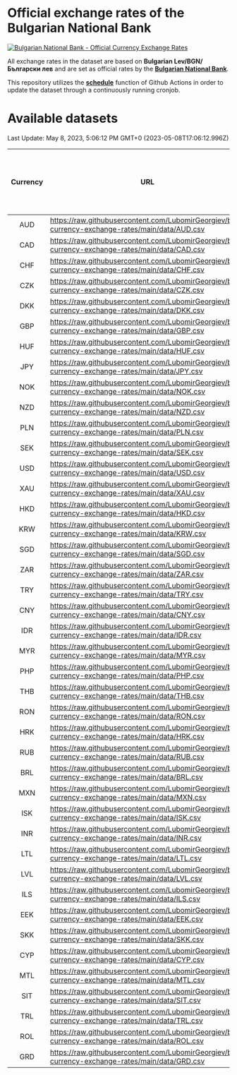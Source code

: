 # Official exchange rates of the Bulgarian National Bank

[![Bulgarian National Bank - Official Currency Exchange Rates](https://github.com/LubomirGeorgiev/bnb-currency-exchange-rates/actions/workflows/update-rates.yml/badge.svg?branch=main)](https://github.com/LubomirGeorgiev/bnb-currency-exchange-rates/actions/workflows/update-rates.yml)

All exchange rates in the dataset are based on **Bulgarian Lev/BGN/Български лев** and are set as official rates by the [**Bulgarian National Bank**](https://www.bnb.bg/Statistics/StExternalSector/StExchangeRates/StERForeignCurrencies/index.htm?toLang=_EN).

This repository utilizes the [**schedule**](https://docs.github.com/en/actions/reference/events-that-trigger-workflows) function of Github Actions in order to update the dataset through a continuously running cronjob.

# Available datasets

<!-- START LINKS (DO NOT EVER FU*ING DELETE THIS COMMENT FOR THE LOVE OF YOUR LIFE!!! IF YOU ARE CURIOS HOW IT WORKS, YOU CAN HAVE A LOOK AT ./src/updateReadme.ts) -->

Last Update: May 8, 2023, 5:06:12 PM GMT+0 (2023-05-08T17:06:12.996Z)

| Currency | URL                                                                                             | Number of records | Number of missing days that were filled in |
| :------: | ----------------------------------------------------------------------------------------------- | :---------------: | :----------------------------------------: |
|   AUD    | https://raw.githubusercontent.com/LubomirGeorgiev/bnb-currency-exchange-rates/main/data/AUD.csv |       8488        |                    2624                    |
|   CAD    | https://raw.githubusercontent.com/LubomirGeorgiev/bnb-currency-exchange-rates/main/data/CAD.csv |       8488        |                    2624                    |
|   CHF    | https://raw.githubusercontent.com/LubomirGeorgiev/bnb-currency-exchange-rates/main/data/CHF.csv |       8488        |                    2624                    |
|   CZK    | https://raw.githubusercontent.com/LubomirGeorgiev/bnb-currency-exchange-rates/main/data/CZK.csv |       8488        |                    2624                    |
|   DKK    | https://raw.githubusercontent.com/LubomirGeorgiev/bnb-currency-exchange-rates/main/data/DKK.csv |       8488        |                    2624                    |
|   GBP    | https://raw.githubusercontent.com/LubomirGeorgiev/bnb-currency-exchange-rates/main/data/GBP.csv |       8488        |                    2624                    |
|   HUF    | https://raw.githubusercontent.com/LubomirGeorgiev/bnb-currency-exchange-rates/main/data/HUF.csv |       8488        |                    2624                    |
|   JPY    | https://raw.githubusercontent.com/LubomirGeorgiev/bnb-currency-exchange-rates/main/data/JPY.csv |       8488        |                    2624                    |
|   NOK    | https://raw.githubusercontent.com/LubomirGeorgiev/bnb-currency-exchange-rates/main/data/NOK.csv |       8488        |                    2624                    |
|   NZD    | https://raw.githubusercontent.com/LubomirGeorgiev/bnb-currency-exchange-rates/main/data/NZD.csv |       8488        |                    2624                    |
|   PLN    | https://raw.githubusercontent.com/LubomirGeorgiev/bnb-currency-exchange-rates/main/data/PLN.csv |       8488        |                    2624                    |
|   SEK    | https://raw.githubusercontent.com/LubomirGeorgiev/bnb-currency-exchange-rates/main/data/SEK.csv |       8488        |                    2624                    |
|   USD    | https://raw.githubusercontent.com/LubomirGeorgiev/bnb-currency-exchange-rates/main/data/USD.csv |       8488        |                    2624                    |
|   XAU    | https://raw.githubusercontent.com/LubomirGeorgiev/bnb-currency-exchange-rates/main/data/XAU.csv |       8488        |                    2626                    |
|   HKD    | https://raw.githubusercontent.com/LubomirGeorgiev/bnb-currency-exchange-rates/main/data/HKD.csv |       8188        |                    2535                    |
|   KRW    | https://raw.githubusercontent.com/LubomirGeorgiev/bnb-currency-exchange-rates/main/data/KRW.csv |       8188        |                    2535                    |
|   SGD    | https://raw.githubusercontent.com/LubomirGeorgiev/bnb-currency-exchange-rates/main/data/SGD.csv |       8188        |                    2535                    |
|   ZAR    | https://raw.githubusercontent.com/LubomirGeorgiev/bnb-currency-exchange-rates/main/data/ZAR.csv |       8188        |                    2535                    |
|   TRY    | https://raw.githubusercontent.com/LubomirGeorgiev/bnb-currency-exchange-rates/main/data/TRY.csv |       6675        |                    2070                    |
|   CNY    | https://raw.githubusercontent.com/LubomirGeorgiev/bnb-currency-exchange-rates/main/data/CNY.csv |       6555        |                    2034                    |
|   IDR    | https://raw.githubusercontent.com/LubomirGeorgiev/bnb-currency-exchange-rates/main/data/IDR.csv |       6555        |                    2034                    |
|   MYR    | https://raw.githubusercontent.com/LubomirGeorgiev/bnb-currency-exchange-rates/main/data/MYR.csv |       6555        |                    2034                    |
|   PHP    | https://raw.githubusercontent.com/LubomirGeorgiev/bnb-currency-exchange-rates/main/data/PHP.csv |       6555        |                    2034                    |
|   THB    | https://raw.githubusercontent.com/LubomirGeorgiev/bnb-currency-exchange-rates/main/data/THB.csv |       6555        |                    2034                    |
|   RON    | https://raw.githubusercontent.com/LubomirGeorgiev/bnb-currency-exchange-rates/main/data/RON.csv |       6496        |                    2016                    |
|   HRK    | https://raw.githubusercontent.com/LubomirGeorgiev/bnb-currency-exchange-rates/main/data/HRK.csv |       6429        |                    1993                    |
|   RUB    | https://raw.githubusercontent.com/LubomirGeorgiev/bnb-currency-exchange-rates/main/data/RUB.csv |       6127        |                    1898                    |
|   BRL    | https://raw.githubusercontent.com/LubomirGeorgiev/bnb-currency-exchange-rates/main/data/BRL.csv |       5583        |                    1735                    |
|   MXN    | https://raw.githubusercontent.com/LubomirGeorgiev/bnb-currency-exchange-rates/main/data/MXN.csv |       5583        |                    1735                    |
|   ISK    | https://raw.githubusercontent.com/LubomirGeorgiev/bnb-currency-exchange-rates/main/data/ISK.csv |       5486        |                    1700                    |
|   INR    | https://raw.githubusercontent.com/LubomirGeorgiev/bnb-currency-exchange-rates/main/data/INR.csv |       5216        |                    1621                    |
|   LTL    | https://raw.githubusercontent.com/LubomirGeorgiev/bnb-currency-exchange-rates/main/data/LTL.csv |       5150        |                    1579                    |
|   LVL    | https://raw.githubusercontent.com/LubomirGeorgiev/bnb-currency-exchange-rates/main/data/LVL.csv |       4787        |                    1467                    |
|   ILS    | https://raw.githubusercontent.com/LubomirGeorgiev/bnb-currency-exchange-rates/main/data/ILS.csv |       4490        |                    1400                    |
|   EEK    | https://raw.githubusercontent.com/LubomirGeorgiev/bnb-currency-exchange-rates/main/data/EEK.csv |       3995        |                    1221                    |
|   SKK    | https://raw.githubusercontent.com/LubomirGeorgiev/bnb-currency-exchange-rates/main/data/SKK.csv |       2967        |                    909                     |
|   CYP    | https://raw.githubusercontent.com/LubomirGeorgiev/bnb-currency-exchange-rates/main/data/CYP.csv |       2901        |                    885                     |
|   MTL    | https://raw.githubusercontent.com/LubomirGeorgiev/bnb-currency-exchange-rates/main/data/MTL.csv |       2601        |                    796                     |
|   SIT    | https://raw.githubusercontent.com/LubomirGeorgiev/bnb-currency-exchange-rates/main/data/SIT.csv |       2537        |                    773                     |
|   TRL    | https://raw.githubusercontent.com/LubomirGeorgiev/bnb-currency-exchange-rates/main/data/TRL.csv |       1811        |                    552                     |
|   ROL    | https://raw.githubusercontent.com/LubomirGeorgiev/bnb-currency-exchange-rates/main/data/ROL.csv |       1692        |                    519                     |
|   GRD    | https://raw.githubusercontent.com/LubomirGeorgiev/bnb-currency-exchange-rates/main/data/GRD.csv |        359        |                    107                     |

<!-- END LINKS (DO NOT EVER FU*ING DELETE THIS COMMENT FOR THE LOVE OF YOUR LIFE!!! IF YOU ARE CURIOS HOW IT WORKS, YOU CAN HAVE A LOOK AT ./src/updateReadme.ts) -->
